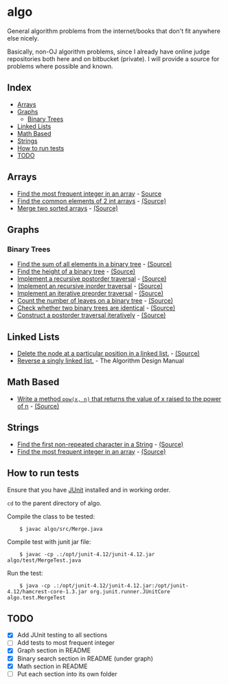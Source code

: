# algo
General algorithm problems from the internet/books that don't fit anywhere else nicely.

Basically, non-OJ algorithm problems, since I already have online judge repositories both here and on bitbucket (private).
I will provide a source for problems where possible and known.

## Index
* [Arrays](#arrays)
* [Graphs](#graphs)
  * [Binary Trees](#binary-trees)
* [Linked Lists](#linked-lists)
* [Math Based](#math-based)
* [Strings](#strings)
* [How to run tests](#how-to-run-tests)
* [TODO](#todo)

## Arrays
* [Find the most frequent integer in an array](https://github.com/munyari/algo/blob/master/src/MostFrequent.java) - [Source](http://redd.it/20ahfq)
* [Find the common elements of 2 int arrays](https://github.com/munyari/algo/blob/master/src/CommonElem.java) - [(Source)](http://redd.it/20ahfq)
* [Merge two sorted arrays](https://github.com/munyari/algo/blob/master/src/Merge.java) - [(Source)](https://firecode.io)

## Graphs
### Binary Trees
* [Find the sum of all elements in a binary tree](https://github.com/munyari/algo/blob/master/src/BinSum.java) - [(Source)](https://firecode.io)
* [Find the height of a binary tree](https://github.com/munyari/algo/blob/master/src/BinHeight.java) - [(Source)](https://firecode.io)
* [Implement a recursive postorder traversal](https://github.com/munyari/algo/blob/master/src/PostOrder.java) - [(Source)](https://firecode.io)
* [Implement an recursive inorder traversal](https://github.com/munyari/algo/blob/master/src/Inorder.java) - [(Source)](https://firecode.io)
* [Implement an iterative preorder traversal](https://github.com/munyari/algo/blob/master/src/PreorderI.java) - [(Source)](https://firecode.io)
* [Count the number of leaves on a binary tree](https://github.com/munyari/algo/blob/master/src/CountLeaves.java) - [(Source)](https://firecode.io)
* [Check whether two binary trees are identical](https://github.com/munyari/algo/blob/master/src/IdenticalBinTree.java) - [(Source)](https://firecode.io)
* [Construct a postorder traversal iteratively](https://github.com/munyari/algo/blob/master/src/PostOrderIterative.java) - [(Source)](https://firecode.io)

## Linked Lists
* [Delete the node at a particular position in a linked list.](https://github.com/munyari/algo/blob/master/src/DeleteAtMiddle.java) - [(Source)](https://firecode.io)
* [Reverse a singly linked list.](https://github.com/munyari/algo/blob/master/src/ReverseLinked.java) - The Algorithm Design Manual

## Math Based
* [Write a method `pow(x, n)` that returns the value of x raised to the power of n](https://github.com/munyari/algo/blob/master/src/Pow.java) - [(Source)](https://firecode.io)

## Strings
* [Find the first non-repeated character in a String](https://github.com/munyari/algo/blob/master/src/NonRepeat.java) - [(Source)](http://redd.it/20ahfq)
* [Find the most frequent integer in an array](https://github.com/munyari/algo/blob/master/src/FrequentInt.java) - [(Source)](http://redd.it/20ahfq)

## How to run tests

Ensure that you have [JUnit](http://junit.org/) installed and in working order.

`cd` to the parent directory of algo.

Compile the class to be tested:

````
    $ javac algo/src/Merge.java
````
	
Compile test with junit jar file:

````
    $ javac -cp .:/opt/junit-4.12/junit-4.12.jar algo/test/MergeTest.java
````

Run the test:

````
    $ java -cp .:/opt/junit-4.12/junit-4.12.jar:/opt/junit-4.12/hamcrest-core-1.3.jar org.junit.runner.JUnitCore algo.test.MergeTest
````	


## TODO
* [X] Add JUnit testing to all sections
* [ ] Add tests to most frequent integer
* [X] Graph section in README
* [X] Binary search section in README (under graph)
* [X] Math section in README
* [ ] Put each section into its own folder
